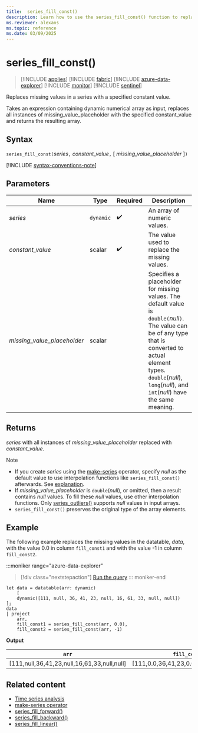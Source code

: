 ```yaml
---
title:  series_fill_const()
description: Learn how to use the series_fill_const() function to replace missing values in a series with a specified constant value.
ms.reviewer: alexans
ms.topic: reference
ms.date: 03/09/2025
---
```

# series_fill_const()

> [!INCLUDE [applies](../includes/applies-to-version/applies.md)] [!INCLUDE [fabric](../includes/applies-to-version/fabric.md)] [!INCLUDE [azure-data-explorer](../includes/applies-to-version/azure-data-explorer.md)] [!INCLUDE [monitor](../includes/applies-to-version/monitor.md)] [!INCLUDE [sentinel](../includes/applies-to-version/sentinel.md)]

Replaces missing values in a series with a specified constant value.

Takes an expression containing dynamic numerical array as input, replaces all instances of missing_value_placeholder with the specified constant_value and returns the resulting array.

## Syntax

`series_fill_const(`*series*`,` *constant_value*`,` [ *missing_value_placeholder* ]`)`

[!INCLUDE [syntax-conventions-note](../includes/syntax-conventions-note.md)]

## Parameters

| Name | Type | Required | Description |
|--|--|--|--|
| *series* | `dynamic` |  :heavy_check_mark: | An array of numeric values.|
| *constant_value* | scalar |  :heavy_check_mark: | The value used to replace the missing values.|
| *missing_value_placeholder* | scalar | | Specifies a placeholder for missing values. The default value is `double(`*null*`)`. The value can be of any type that is converted to actual element types. `double`(*null*), `long`(*null*), and `int`(*null*) have the same meaning.|

## Returns

*series* with all instances of *missing_value_placeholder* replaced with *constant_value*.

> [!NOTE]
>
> * If you create *series* using the [make-series](make-series-operator.md) operator, specify *null* as the default value to use interpolation functions like `series_fill_const()` afterwards. See [explanation](make-series-operator.md#list-of-series-interpolation-functions).
> * If *missing_value_placeholder* is `double`(*null*), or omitted, then a result contains *null* values. To fill these *null* values, use other interpolation functions. Only [series_outliers()](series-outliers-function.md) supports *null* values in input arrays.
> * `series_fill_const()` preserves the original type of the array elements.

## Example

The following example replaces the missing values in the datatable, *data*, with the value 0.0 in column `fill_const1` and with the value -1 in column `fill_const2`.

:::moniker range="azure-data-explorer"
> [!div class="nextstepaction"]
> <a href="https://dataexplorer.azure.com/clusters/kvc9rf7q4d68qcw5sk2d6f.northeurope/databases/MyDatabase?query=H4sIAAAAAAAAA3WOywrCMBBF94H8wywTiNJppAvFLymlxDRCJLaSxIXgxzsmPkBwFvM4XO6d4DJMJhvYl5HNIThhYtzCdJvN2VvJGVD1dbyg6BFRwXwNQYHuFGzoavWbIJGOiP6QZx8kGXA27DgriZzd4RKXk7O5mlOsgroefQijXeaUkT5LLnqXxi8URdqsG6l+9e1//QrlA3dBmsPvAAAA" target="_blank">Run the query</a>
::: moniker-end

```kusto
let data = datatable(arr: dynamic)
    [
    dynamic([111, null, 36, 41, 23, null, 16, 61, 33, null, null])   
];
data 
| project
    arr, 
    fill_const1 = series_fill_const(arr, 0.0),
    fill_const2 = series_fill_const(arr, -1)  
```

**Output**

|`arr`|`fill_const1`|`fill_const2`|
|---|---|---|
|[111,null,36,41,23,null,16,61,33,null,null]|[111,0.0,36,41,23,0.0,16,61,33,0.0,0.0]|[111,-1,36,41,23,-1,16,61,33,-1,-1]|

## Related content

* [Time series analysis](time-series-analysis.md)
* [make-series operator](make-series-operator.md)
* [series_fill_forward()](series-fill-forward-function.md)
* [series_fill_backward()](series-fill-backward-function.md)
* [series_fill_linear()](series-fill-linear-function.md)
